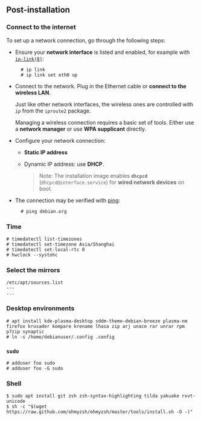 ## Post-installation
### Connect to the internet
To set up a network connection, go through the following steps:

- Ensure your __network interface__ is listed and enabled, for example with [`ip-link(8)`](https://jlk.fjfi.cvut.cz/arch/manpages/man/ip-link.8):

        # ip link
        # ip link set eth0 up

- Connect to the network. Plug in the Ethernet cable or __connect to the wireless LAN__.

    Just like other network interfaces, the wireless ones are controlled with _`ip`_ from the `iproute2` package.

    Managing a wireless connection requires a basic set of tools. Either use a __network manager__ or use __WPA supplicant__ directly.

- Configure your network connection:

    - __Static IP address__
    - Dynamic IP address: use __DHCP__.

        > Note: The installation image enables __`dhcpcd`__ (`dhcpcd@interface.service`) for __wired network devices__ on boot.

- The connection may be verified with [ping](https://en.wikipedia.org/wiki/ping):

        # ping debian.org

### Time

    # timedatectl list-timezones
    # timedatectl set-timezone Asia/Shanghai
    # timedatectl set-local-rtc 0
    # hwclock --systohc

### Select the mirrors

    /etc/apt/sources.list
    ---
    ...

### Desktop environments

    # apt install kde-plasma-desktop sddm-theme-debian-breeze plasma-nm firefox krusader kompare krename lhasa zip arj unace rar unrar rpm p7zip synaptic
    # ln -s /home/debianuser/.config .config

### `sudo`

    # adduser foo sudo
    # adduser foo -G sudo

### Shell

    $ sudo apt install git zsh zsh-syntax-highlighting tilda yakuake rxvt-unicode
    $ sh -c "$(wget https://raw.github.com/ohmyzsh/ohmyzsh/master/tools/install.sh -O -)"
